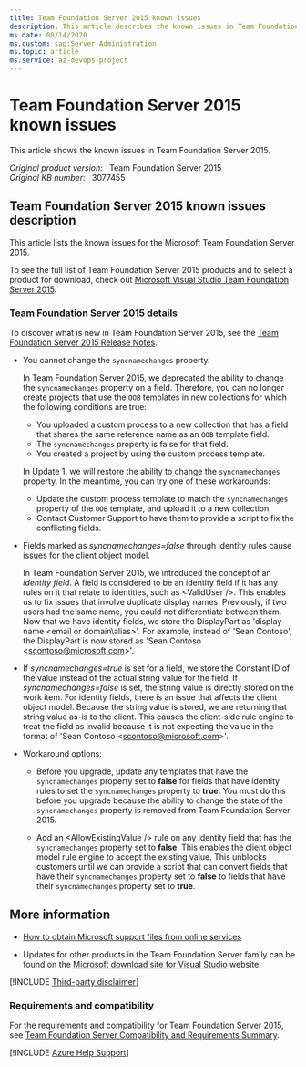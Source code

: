 ```yaml
---
title: Team Foundation Server 2015 known issues
description: This article describes the known issues in Team Foundation Server 2015.
ms.date: 08/14/2020
ms.custom: sap:Server Administration
ms.topic: article
ms.service: az-devops-project
---
```

# Team Foundation Server 2015 known issues

This article shows the known issues in Team Foundation Server 2015.

_Original product version:_ &nbsp; Team Foundation Server 2015  
_Original KB number:_ &nbsp; 3077455

## Team Foundation Server 2015 known issues description

This article lists the known issues for the Microsoft Team Foundation Server 2015.

To see the full list of Team Foundation Server 2015 products and to select a product for download, check out [Microsoft Visual Studio Team Foundation Server 2015](https://www.microsoft.com/download/details.aspx?id=48260).

### Team Foundation Server 2015 details

To discover what is new in Team Foundation Server 2015, see the [Team Foundation Server 2015 Release Notes](/visualstudio/releasenotes/tfs2015-rtm-vs).

- You cannot change the `syncnamechanges` property.

    In Team Foundation Server 2015, we deprecated the ability to change the `syncnamechanges` property on a field. Therefore, you can no longer create projects that use the `OOB` templates in new collections for which the following conditions are true:

  - You uploaded a custom process to a new collection that has a field that shares the same reference name as an `OOB` template field.
  - The `syncnamechanges` property is false for that field.
  - You created a project by using the custom process template.

  In Update 1, we will restore the ability to change the `syncnamechanges` property. In the meantime, you can try one of these workarounds:

  - Update the custom process template to match the `syncnamechanges` property of the `OOB` template, and upload it to a new collection.
  - Contact Customer Support to have them to provide a script to fix the conflicting fields.

- Fields marked as _syncnamechanges=false_ through identity rules cause issues for the client object model.

    In Team Foundation Server 2015, we introduced the concept of an _identity field_. A field is considered to be an identity field if it has any rules on it that relate to identities, such as \<ValidUser />. This enables us to fix issues that involve duplicate display names. Previously, if two users had the same name, you could not differentiate between them. Now that we have identity fields, we store the DisplayPart as 'display name \<email or domain\alias>'. For example, instead of 'Sean Contoso', the DisplayPart is now stored as 'Sean Contoso \<scontoso@microsoft.com>'.

- If _syncnamechanges=true_ is set for a field, we store the Constant ID of the value instead of the actual string value for the field. If _syncnamechanges=false_ is set, the string value is directly stored on the work item. For identity fields, there is an issue that affects the client object model. Because the string value is stored, we are returning that string value as-is to the client. This causes the client-side rule engine to treat the field as invalid because it is not expecting the value in the format of 'Sean Contoso \<scontoso@microsoft.com>'.

- Workaround options:

  - Before you upgrade, update any templates that have the `syncnamechanges` property set to **false** for fields that have identity rules to set the `syncnamechanges` property to **true**. You must do this before you upgrade because the ability to change the state of the `syncnamechanges` property is removed from Team Foundation Server 2015.

  - Add an \<AllowExistingValue /> rule on any identity field that has the `syncnamechanges` property set to **false**. This enables the client object model rule engine to accept the existing value. This unblocks customers until we can provide a script that can convert fields that have their `syncnamechanges` property set to **false** to fields that have their `syncnamechanges` property set to **true**.  

## More information

- [How to obtain Microsoft support files from online services](https://support.microsoft.com/help/119591)

- Updates for other products in the Team Foundation Server family can be found on the [Microsoft download site for Visual Studio](https://visualstudio.microsoft.com/downloads/) website.

[!INCLUDE [Third-party disclaimer](../../includes/third-party-disclaimer.md)]

### Requirements and compatibility

For the requirements and compatibility for Team Foundation Server 2015, see [Team Foundation Server Compatibility and Requirements Summary](https://mikefourie.files.wordpress.com/2015/08/tfs2015compat.pdf).

[!INCLUDE [Azure Help Support](../../includes/azure-help-support.md)]
